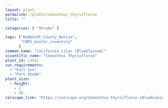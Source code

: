 ```yaml
---
layout: plant                                                              
permalink: /plants/ceanothus_thyrsiflorus
title: ""

categories: [ "Shrubs" ]

tags: ["Humboldt_County_Native",
       "CNPS_master_inventory"
      ]
common_name: "California Lilac (Blueblossom)"
scientific_name: "Ceanothus Thyrsiflorus"
plant_id: c353c
sun_requirements:
  - "Full Sun"
  - "Part Shade"
plant_size:
  - height: 
    - 2
    - 30
calscape_link: "https://calscape.org/Ceanothus-thyrsiflorus-(Blueblossom-Ceanothus)"
---
```


